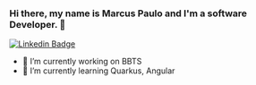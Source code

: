 ### Hi there, my name is Marcus Paulo and I'm a software Developer. 👋

[![Linkedin Badge](https://img.shields.io/badge/-Marcus%20Paulo-18186f?style=flat-square&logo=Linkedin&logoColor=white&link=https://www.linkedin.com/in/marcuspaulo/)](https://www.linkedin.com/in/marcuspaulo/) 



- 🔭 I’m currently working on BBTS
- 🌱 I’m currently learning Quarkus, Angular
<!--
**marcuspaulo/marcuspaulo** is a ✨ _special_ ✨ repository because its `README.md` (this file) appears on your GitHub profile.

Here are some ideas to get you started:

- 🔭 I’m currently working on BBTS
- 🌱 I’m currently learning Quarkus, Angular
- 👯 I’m looking to collaborate on ...
- 🤔 I’m looking for help with ...
- 💬 Ask me about ...
- 📫 How to reach me: ...
- 😄 Pronouns: ...
- ⚡ Fun fact: ...
-->
